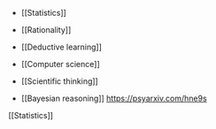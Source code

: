 - [[Statistics]]
- [[Rationality]]
- [[Deductive learning]]
- [[Computer science]]
- [[Scientific thinking]]

- [[Bayesian reasoning]] https://psyarxiv.com/hne9s

[[Statistics]]
